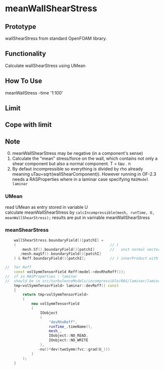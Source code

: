 # meanWallShearStress

## Prototype
wallShearStress from standard OpenFOAM library.

## Functionality
Calculate wallShearStress using UMean

## How To Use
meanWallStress -time '1:100'

## Limit


## Cope with limit

## Note
0. meanWallShearStress may be negative (in a component's sense)
1. Calculate the "mean" stress/force on the wall, which contains not only a shear component but also a normal component.
T = tau . n   
2. By defaut incompressible so everything is divided by rho already meaning uTau=sqrt(wallShearComponent)). However running in OF-2.3 needs a RASProperties where in a laminar case specifying `RASModel laminar`
### UMean
read UMean as entry stored in variable U   
calculate meanWallShearStress by `calcIncompressible(mesh, runTime, U, meanWallShearStress);` results are put in varirable meanWallShearStress
### meanShearStress
```cpp
    wallShearStress.boundaryField()[patchI] =
    (											// (
       -mesh.Sf().boundaryField()[patchI]       //   unit normal vector
       /mesh.magSf().boundaryField()[patchI]
    ) & Reff.boundaryField()[patchI];           // ) innerProduct with the stressTensor

//  for Reff
	const volSymmTensorField Reff(model->devRhoReff());	
//  if in RASProperties : laminar
//  should be in src/turbulenceModels/incompressible/RAS/laminar/laminar.C
	tmp<volSymmTensorField> laminar::devReff() const
	{
	    return tmp<volSymmTensorField>
	    (
	        new volSymmTensorField
	        (
	            IOobject
	            (
	                "devRhoReff",
	                runTime_.timeName(),
	                mesh_,
	                IOobject::NO_READ,
	                IOobject::NO_WRITE
	            ),
	           -nu()*dev(twoSymm(fvc::grad(U_)))
	        )
	    );
	}
```
